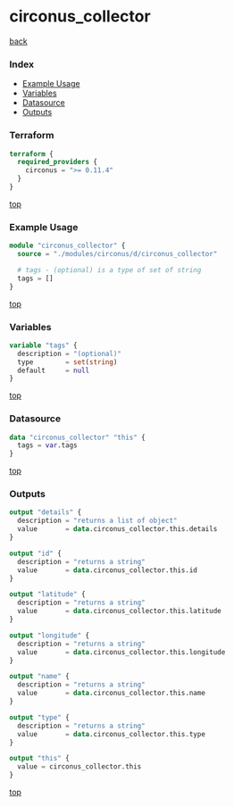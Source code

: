 # circonus_collector

[back](../circonus.md)

### Index

- [Example Usage](#example-usage)
- [Variables](#variables)
- [Datasource](#datasource)
- [Outputs](#outputs)

### Terraform

```terraform
terraform {
  required_providers {
    circonus = ">= 0.11.4"
  }
}
```

[top](#index)

### Example Usage

```terraform
module "circonus_collector" {
  source = "./modules/circonus/d/circonus_collector"

  # tags - (optional) is a type of set of string
  tags = []
}
```

[top](#index)

### Variables

```terraform
variable "tags" {
  description = "(optional)"
  type        = set(string)
  default     = null
}
```

[top](#index)

### Datasource

```terraform
data "circonus_collector" "this" {
  tags = var.tags
}
```

[top](#index)

### Outputs

```terraform
output "details" {
  description = "returns a list of object"
  value       = data.circonus_collector.this.details
}

output "id" {
  description = "returns a string"
  value       = data.circonus_collector.this.id
}

output "latitude" {
  description = "returns a string"
  value       = data.circonus_collector.this.latitude
}

output "longitude" {
  description = "returns a string"
  value       = data.circonus_collector.this.longitude
}

output "name" {
  description = "returns a string"
  value       = data.circonus_collector.this.name
}

output "type" {
  description = "returns a string"
  value       = data.circonus_collector.this.type
}

output "this" {
  value = circonus_collector.this
}
```

[top](#index)